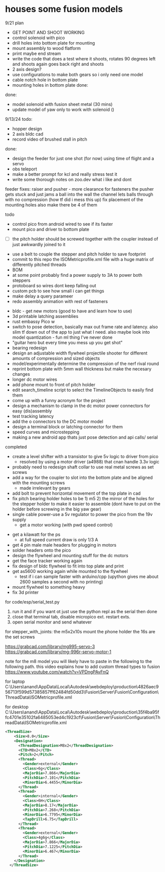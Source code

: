 # houses some fusion models 
9/21 plan
* GET POINT AND SHOOT WORKING 
* control solenoid with pico 
* drill holes into bottom plate for mounting 
* mount assembly to wood flatform 
* print maybe end stream 
* write the code that does a test where it shoots, rotates 90 degrees left and shoots again goes back right and shoots  
* 2 axis design? 
* use configurations to make both gears so i only need one model 
* cable notch hole in bottom plate
* mounting holes in bottom plate
done:


done: 
* model solenoid with fusion sheet metal (30 mins)
* update model of yaw only to work with solenoid ()


9/13/24 
todo:
  * hopper design
  * 2 axis bldc cad 
  * record video of brushed stall in pitch 

done:
  * design the feeder for just one shot (for now) using time of flight and a servo 
  * obs teleport 
  * make a better prompt for kcl and really stress test it 
  * write some thorough notes on zoo.dev what i like and dont 


feeder fixes:
  raiser and pusher - more clearance for fasteners
  the pusher gets stuck and just jams a ball into the wall
  the channel lets balls through with no compression (how tf did i mess this up)
  fix placement of the mounting holes also make there be 4 of them 



todo
  - control pico from android wired to see if its faster 
  - mount pico and driver to bottom plate 
  - [ ] the pitch holder should be screwed together with the coupler instead of just awkwardly joined to it
  - use a belt to couple the stepper and pitch holder to save footprint
  - commit to this repo the ISOMetricprofile.xml file with a huge matrix of differently pitched threads 
  - BOM 
  - at some point probably find a power supply to 3A to power both steppers
  - protoboard so wires dont keep falling out
  - custom pcb to see how small i can get things 
  - make delay a query parameer
  - redo assembly animation with rest of fasteners
  * bldc - get new motors (good to have and learn how to use) 
  * 3d printable latching assemblies 
  * rust embassy Pico w 
  * switch to pose detection, basically max out frame rate and latency. also slim tf down out of the app to just what I need. also maybe look into model quantization - fun ml thing I've never done
  * "guitar hero but every time you mess up you get shot" 
  * bearing redesign
  * design an adjustable width flywheel projectile shooter for different amounts of compression and sized objects
  * model/experimentally determine the compression of the nerf rival round
  * reprint bottom plate with 5mm wall thickness but make the necesary changes 
  * longer dc motor wires 
  * add phone mount to front of pitch holder
  * edit search_timeline script to select the TimelineObjects to easily find them 
  * come up with a funny acronym for the project
  * design a mechanism to clamp in the dc motor power connectors for easy (dis)assembly
  * test tracking latency 
  * add the o connectors to the DC motor model 
  * design a terminal block or latching connector for them 
  * speed curves and microstepping 
  * making a new android app thats just pose detection and api calls/ serial 


completed
  - create a level shifter with a transistor to give 5v logic to driver from pico 
      - resolved by using a motor driver (a4988) that cnan handle 3.3v logic
  - probably need to redesign shaft collar to use real metal screws as set screws
  - add a way for the coupler to slot into the bottom plate and be aligned with the mounting screws
    - made irrelevant by gears
  - add bolt to prevent horizontal movement of the top plate in cad 
  - fix pitch bearing holder holes to be 1) m5 2) the mirror of the holes for the stepper holder to make it easier to assemble (dont have to put on the holder before screwing in the big yaw gear)
  - single cable power-use a 5v regulator to power the pico from the 19v supply
    * get a motor working (with pwd speed control)
  * get a kilawatt for the ps 
    - at full speed current draw is only 1/3 A 
  * get 4 pin male male headers for plugging in motors 
  * solder headers onto the pico 
  * design the flywheel and mounting stuff for the dc motors   
  * get the face tracker working again 
  * fix design of bldc flywheel to fit into top plate and print
  * get as5600 working again while mounted to the flywheel
    - test if i can sample faster with arduino/cpp (upython gives me about 2600 samples a second with no printing)
  * mount flywheel to something heavy
  * fix 3d printer



for code/esp/serial_test.py 
1) run it and if you want ot just use the python repl as the serial then done
2) close that terminal tab, disable micropico ext. restart exts.
3) open serial monitor and send whatever 


for stepper_with_joints:
the m5x2x10s mount the phone holder
the 16s are the set screws


https://grabcad.com/library/mg995-servo-3
https://grabcad.com/library/mg-996r-servo-motor-1


note for the m8 model you will likely have to paste in the following to the following path. this video explains how to add custom thread types to fusion https://www.youtube.com/watch?v=VPDngPAvFnQ

for laptop 
C:\Users\anand\AppData\Local\Autodesk\webdeploy\production\4826aec956713f599d57385857ff62484fd50dd3\Fusion\Server\Fusion\Configuration\ThreadData\ISOMetricprofile.xml

for desktop 
C:\Users\anand\AppData\Local\Autodesk\webdeploy\production\35f4ba95ffc4701e35102fa6485053ed4c1923cf\Fusion\Server\Fusion\Configuration\ThreadData\ISOMetricprofile.xml

```xml
<ThreadSize>
    <Size>8.0</Size>
    <Designation>
      <ThreadDesignation>M8x2</ThreadDesignation>
      <CTD>M8x2</CTD>
      <Pitch>2</Pitch>
      <Thread>
        <Gender>external</Gender>
        <Class>6g</Class>
        <MajorDia>7.866</MajorDia>
        <PitchDia>7.101</PitchDia>
        <MinorDia>6.4455</MinorDia>
      </Thread>
      <Thread>
        <Gender>internal</Gender>
        <Class>6H</Class>
        <MajorDia>8.17</MajorDia>
        <PitchDia>7.268</PitchDia>
        <MinorDia>6.7795</MinorDia>
        <TapDrill>6.75</TapDrill>
      </Thread>
      <Thread>
        <Gender>external</Gender>
        <Class>4g6g</Class>
        <MajorDia>7.866</MajorDia>
        <PitchDia>7.1225</PitchDia>
        <MinorDia>6.467</MinorDia>
      </Thread>
    </Designation>
  </ThreadSize>
  ```
